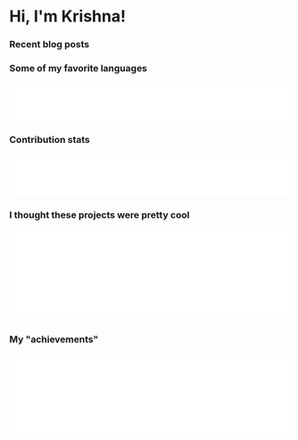 <!--
**tasercake/tasercake** is a ✨ _special_ ✨ repository because its `README.md` (this file) appears on your GitHub profile.

Here are some ideas to get you started:

- 🔭 I’m currently working on ...
- 🌱 I’m currently learning ...
- 👯 I’m looking to collaborate on ...
- 🤔 I’m looking for help with ...
- 💬 Ask me about ...
- 📫 How to reach me: ...
- 😄 Pronouns: ...
- ⚡ Fun fact: ...
-->

# Hi, I'm Krishna!

### Recent blog posts

<!-- BLOG-POST-LIST:START -->
<!-- BLOG-POST-LIST:END -->

### Some of my favorite languages
[![🐙](https://github.com/tasercake/tasercake/blob/main/metrics/languages.svg)](https://github.com/tasercake?tab=repositories&sort=stargazers)

### Contribution stats
[![🐙](https://github.com/tasercake/tasercake/blob/main/metrics/base.svg)](#)

### I thought these projects were pretty cool
[![🐙](https://github.com/tasercake/tasercake/blob/main/metrics/stars.svg)](https://github.com/tasercake?tab=stars)

### My "achievements"
[![🐙](https://github.com/tasercake/tasercake/blob/main/metrics/achievements.svg)](#)
